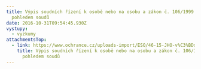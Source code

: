 ```yaml
---
title: Výpis soudních řízení k osobě nebo na osobu a zákon č. 106/1999 Sb.
  pohledem soudů
date: 2016-10-31T09:54:45.930Z
vystupy:
  - vyzkumy
attachmentsTop:
  - link: https://www.ochrance.cz/uploads-import/ESO/46-15-JHO-v%C3%BDsledky%20v%C3%BDzkumu.pdf
    title: Výpis soudních řízení k osobě nebo na osobu a zákon č. 106/1999 Sb.
      pohledem soudů
---
```

